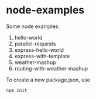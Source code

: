 # node-examples
Some node examples:

   1. hello-world
   1. parallel-requests
   1. express-hello-world
   1. express-with-template
   2. weather-mashup
   3. routing-with-weather-mashup

To create a new package.json, use

    npm init

